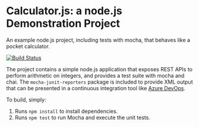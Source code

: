 Calculator.js: a node.js Demonstration Project
==============================================
An example node.js project, including tests with mocha, that behaves like
a pocket calculator.

[![Build Status](https://dev.azure.com/gideonngu0863/Integrating%20External%20Source%20Control%20with%20Azure%20Pipeline1/_apis/build/status/gaweh.calculator?branchName=master)](https://dev.azure.com/gideonngu0863/Integrating%20External%20Source%20Control%20with%20Azure%20Pipeline1/_build/latest?definitionId=1&branchName=master)

The project contains a simple node.js application that exposes REST APIs
to perform arithmetic on integers, and provides a test suite with mocha
and chai.  The `mocha-junit-reporters` package is included to provide XML
output that can be presented in a continuous integration tool like
[Azure DevOps](https://azure.com/devops).

To build, simply:

1. Runs `npm install` to install dependencies.
2. Runs `npm test` to run Mocha and execute the unit tests.

